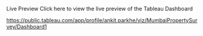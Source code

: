 
Live Preview
Click here to view the live preview of the Tableau Dashboard

https://public.tableau.com/app/profile/ankit.parkhe/viz/MumbaiPropertySurvey/Dashboard1
